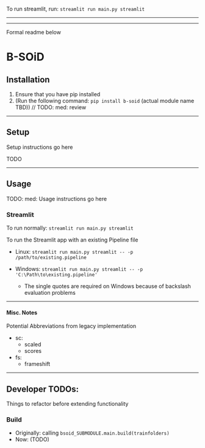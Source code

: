 
To run streamlit, run: `streamlit run main.py streamlit`




---

---

Formal readme below

# B-SOiD

## Installation

1. Ensure that you have pip installed
2. (Run the following command: `pip install b-soid` (actual module name TBD)) // TODO: med: review



------------------------------------------------------------------------------------------------------------------------

## Setup

Setup instructions go here

TODO

------------------------------------------------------------------------------------------------------------------------

## Usage

TODO: med: Usage instructions go here

### Streamlit

To run normally: `streamlit run main.py streamlit`

To run the Streamlit app with an existing Pipeline file

  - Linux: `streamlit run main.py streamlit -- -p /path/to/existing.pipeline`
     
  - Windows: `streamlit run main.py streamlit -- -p 'C:\Path\to\existing.pipeline'`
    - The single quotes are required on Windows because of backslash evaluation problems
    






------------------------------------------------------------------------------------------------------------------------

#### Misc. Notes

Potential Abbreviations from legacy implementation
- sc:
  - scaled
  - scores
- fs:
  - frameshift
  
------------------------------------------------------------------------------------------------------------------------

## Developer TODOs:

Things to refactor before extending functionality

### Build

- Originally: calling `bsoid_SUBMODULE.main.build(trainfolders)`
- Now: (TODO)